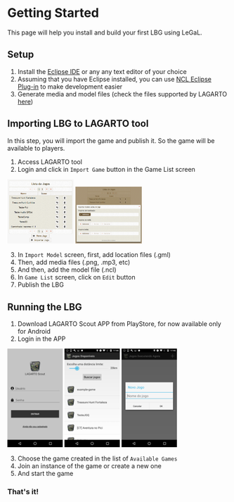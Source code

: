 # Getting Started

This page will help you install and build your first LBG using LeGaL.

## Setup

1. Install the [Eclipse IDE](https://www.eclipse.org/downloads/) or any any text editor of your choice
1. Assuming that you have Eclipse installed, you can use [NCL Eclipse Plug-in](http://www.telemidia.puc-rio.br/~roberto/ncleclipse) to make development easier
1. Generate media and model files (check the files supported by LAGARTO [here](../docs/lagarto-technical-specifications-of-supported-media.pdf))

## Importing LBG to LAGARTO tool

In this step, you will import the game and publish it. So the game will be available to players.

1. Access LAGARTO tool
2. Login and click in `Import Game` button in the Game List screen

<img src="../docs/lagarto-game-list-screen.png" width="30%"> <img src="../docs/lagarto-parser-screen.png" width="30%">

3. In `Import Model` screen, first, add location files (.gml)
4. Then, add media files (.png, .mp3, etc)
5. And then, add the model file (.ncl)
6. In `Game List` screen, click on `Edit` button
7. Publish the LBG

## Running the LBG

1. Download LAGARTO Scout APP from PlayStore, for now available only for Android
2. Login in the APP

<img src="../docs/scout-login-screen.png" width="25%"> <img src="../docs/scout-available-games-screen.png" width="25%"> <img src="../docs/scout-new-instance-screen.png" width="25%">

3. Choose the game created in the list of `Available Games`
4. Join an instance of the game or create a new one
5. And start the game

### That's it!
